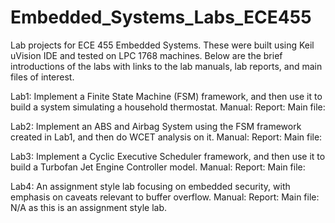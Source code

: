# Embedded_Systems_Labs_ECE455
Lab projects for ECE 455 Embedded Systems. These were built using Keil uVision IDE and tested on LPC 1768 machines. Below are the brief introductions of the labs with links to the lab manuals, lab reports, and main files of interest.

Lab1: Implement a Finite State Machine (FSM) framework, and then use it to build a system simulating a household thermostat.
Manual:
Report:
Main file:

Lab2: Implement an ABS and Airbag System using the FSM framework created in Lab1, and then do WCET analysis on it.
Manual:
Report:
Main file:

Lab3: Implement a Cyclic Executive Scheduler framework, and then use it to build a Turbofan Jet Engine Controller model.
Manual:
Report:
Main file:

Lab4: An assignment style lab focusing on embedded security, with emphasis on caveats relevant to buffer overflow.
Manual:
Report:
Main file: N/A as this is an assignment style lab.
